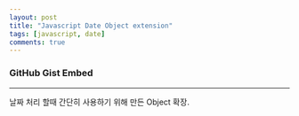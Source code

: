 ```yaml
---
layout: post
title: "Javascript Date Object extension"
tags: [javascript, date]
comments: true
---
```


### GitHub Gist Embed

<script src="https://gist.github.com/4ox/c579c9fb2e93ae19e955f05b450a0978.js"></script>

--- 

날짜 처리 할때 간단히 사용하기 위해 만든 Object 확장.
